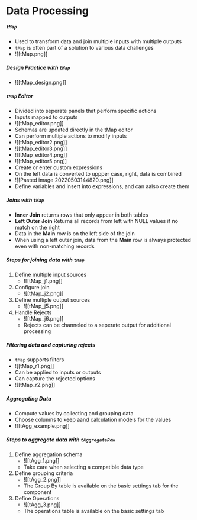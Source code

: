 # Data Processing
##### `tMap`
- Used to transform data and join multiple inputs with multiple outputs
- `tMap` is often part of a solution to various data challenges
- ![[tMap.png]]

##### Design Practice with `tMap`
- ![[tMap_design.png]]

##### `tMap` Editor
- Divided into seperate panels that perform specific actions
- Inputs mapped to outputs
- ![[tMap_editor.png]]
- Schemas are updated directly in the tMap editor
- Can perform multiple actions to modify inputs
- ![[tMap_editor2.png]]
- ![[tMap_editor3.png]]
- ![[tMap_editor4.png]]
- ![[tMap_editor5.png]]
- Create or enter custom expressions
- On the left data is converted to uppper case, right, data is combined
- ![[Pasted image 20220503144820.png]]
- Define variables and insert into  expressions, and can aalso create them

##### Joins with `tMap`
- **Inner Join** returns rows that only appear in both tables
- **Left Outer Join** Returns all records from left with NULL values if no match on the right
- Data in the **Main** row is on the left side of the join
- When using a left outer join, data from the **Main** row is always protected even with non-matching records

##### Steps for joining data with `tMap`
1. Define multiple input sources 
	- ![[tMap_j1.png]]
2. Configure join
	- ![[tMap_j2.png]] 
3. Define multiple output sources
	- ![[tMap_j5.png]] 
4. Handle  Rejects 
	- ![[tMap_j6.png]] 
	- Rejects can be channeled to a seperate output for additional processing

##### Filtering data and capturing rejects
- `tMap` supports filters
- ![[tMap_r1.png]]
- Can be applied to inputs or outputs
- Can capture the rejected options
- ![[tMap_r2.png]]

##### Aggregating Data
- Compute values by collecting and grouping data
- Choose columns to keep aand calculation models for the values
- ![[tAgg_example.png]]

##### Steps to aggregate data with `tAggregateRow`
1. Define aggregation schema
	- ![[tAgg_1.png]] 
	- Take care when selecting a compatible data type
2. Define grouping criteria
	- ![[tAgg_2.png]] 
	- The Group By table is available on the basic settings tab for the component
3. Define Operations
	- ![[tAgg_3.png]]
	- The operations table is available on the basic settings tab 